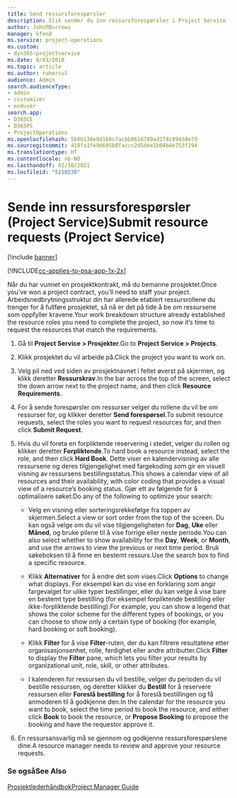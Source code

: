 ```yaml
---
title: Send ressursforespørsler
description: Slik sender du inn ressursforespørsler i Project Service
author: JohnPBurrows
manager: kfend
ms.service: project-operations
ms.custom:
- dyn365-projectservice
ms.date: 8/03/2018
ms.topic: article
ms.author: ruhercul
audience: Admin
search.audienceType:
- admin
- customizer
- enduser
search.app:
- D365CE
- D365PS
- ProjectOperations
ms.openlocfilehash: 5b8b136e8d1b8c7acbb8616789ad274c89438e7d
ms.sourcegitcommit: 418fa1fe9d605b8faccc2d5dee1b04b4e753f194
ms.translationtype: HT
ms.contentlocale: nb-NO
ms.lasthandoff: 02/10/2021
ms.locfileid: "5150230"
---
```

# <a name="submit-resource-requests-project-service"></a><span data-ttu-id="ea5e7-103">Sende inn ressursforespørsler (Project Service)</span><span class="sxs-lookup"><span data-stu-id="ea5e7-103">Submit resource requests (Project Service)</span></span>

[!include [banner](../includes/psa-now-project-operations.md)]

[!INCLUDE[cc-applies-to-psa-app-1x-2x](../includes/cc-applies-to-psa-app-1x-2x.md)]

<span data-ttu-id="ea5e7-104">Når du har vunnet en prosjektkontrakt, må du bemanne prosjektet.</span><span class="sxs-lookup"><span data-stu-id="ea5e7-104">Once you’ve won a project contract, you’ll need to staff your project.</span></span> <span data-ttu-id="ea5e7-105">Arbeidsnedbrytningsstruktur din har allerede etablert ressursrollene du trenger for å fullføre prosjektet, så nå er det på tide å be om ressursene som oppfyller kravene.</span><span class="sxs-lookup"><span data-stu-id="ea5e7-105">Your work breakdown structure already established the resource roles you need to complete the project, so now it’s time to request the resources that match the requirements.</span></span>  
  
1.  <span data-ttu-id="ea5e7-106">Gå til **Project Service > Prosjekter**.</span><span class="sxs-lookup"><span data-stu-id="ea5e7-106">Go to **Project Service > Projects**.</span></span>  
  
2.  <span data-ttu-id="ea5e7-107">Klikk prosjektet du vil arbeide på.</span><span class="sxs-lookup"><span data-stu-id="ea5e7-107">Click the project you want to work on.</span></span>  
  
3.  <span data-ttu-id="ea5e7-108">Velg pil ned ved siden av prosjektnavnet i feltet øverst på skjermen, og klikk deretter **Ressurskrav**.</span><span class="sxs-lookup"><span data-stu-id="ea5e7-108">In the bar across the top of the screen, select the down arrow next to the project name, and then click **Resource Requirements**.</span></span>  
  
4.  <span data-ttu-id="ea5e7-109">For å sende forespørsler om ressurser velger du rollene du vil be om ressurser for, og klikker deretter **Send forespørsel**.</span><span class="sxs-lookup"><span data-stu-id="ea5e7-109">To submit resource requests, select the roles you want to request resources for, and then click **Submit Request**.</span></span>  
  
5.  <span data-ttu-id="ea5e7-110">Hvis du vil foreta en forpliktende reservering i stedet, velger du rollen og klikker deretter **Forpliktende**.</span><span class="sxs-lookup"><span data-stu-id="ea5e7-110">To hard book a resource instead, select the role, and then click **Hard Book**.</span></span> <span data-ttu-id="ea5e7-111">Dette viser en kalendervisning av alle ressursene og deres tilgjengelighet med fargekoding som gir en visuell visning av ressursens bestillingsstatus.</span><span class="sxs-lookup"><span data-stu-id="ea5e7-111">This shows a calendar view of all resources and their availability, with color coding that provides a visual view of a resource’s booking status.</span></span> <span data-ttu-id="ea5e7-112">Gjør ett av følgende for å optimalisere søket:</span><span class="sxs-lookup"><span data-stu-id="ea5e7-112">Do any of the following to optimize your search:</span></span>  
  
    -   <span data-ttu-id="ea5e7-113">Velg en visning eller sorteringsrekkefølge fra toppen av skjermen.</span><span class="sxs-lookup"><span data-stu-id="ea5e7-113">Select a view or sort order from the top of the screen.</span></span> <span data-ttu-id="ea5e7-114">Du kan også velge om du vil vise tilgjengeligheten for **Dag**, **Uke** eller **Måned**, og bruke pilene til å vise forrige eller neste periode.</span><span class="sxs-lookup"><span data-stu-id="ea5e7-114">You can also select whether to show availability for the **Day**, **Week**, or **Month**, and use the arrows to view the previous or next time period.</span></span> <span data-ttu-id="ea5e7-115">Bruk søkeboksen til å finne en bestemt ressurs.</span><span class="sxs-lookup"><span data-stu-id="ea5e7-115">Use the search box to find a specific resource.</span></span>  
  
    -   <span data-ttu-id="ea5e7-116">Klikk **Alternativer** for å endre det som vises.</span><span class="sxs-lookup"><span data-stu-id="ea5e7-116">Click **Options** to change what displays.</span></span> <span data-ttu-id="ea5e7-117">For eksempel kan du vise en forklaring som angir fargevalget for ulike typer bestillinger, eller du kan velge å vise bare en bestemt type bestilling (for eksempel forpliktende bestilling eller ikke-forpliktende bestilling).</span><span class="sxs-lookup"><span data-stu-id="ea5e7-117">For example, you can show a legend that shows the color scheme for the different types of bookings, or you can choose to show only a certain type of booking (for example, hard booking or soft booking).</span></span>  
  
    -   <span data-ttu-id="ea5e7-118">Klikk **Filter** for å vise **Filter**-ruten, der du kan filtrere resultatene etter organisasjonsenhet, rolle, ferdighet eller andre attributter.</span><span class="sxs-lookup"><span data-stu-id="ea5e7-118">Click **Filter** to display the **Filter** pane, which lets you filter your results by organizational unit, role, skill, or other attributes.</span></span>  
  
    -   <span data-ttu-id="ea5e7-119">I kalenderen for ressursen du vil bestille, velger du perioden du vil bestille ressursen, og deretter klikker du **Bestill** for å reservere ressursen eller **Foreslå bestilling** for å foreslå bestillingen og få anmoderen til å godkjenne den.</span><span class="sxs-lookup"><span data-stu-id="ea5e7-119">In the calendar for the resource you want to book, select the time period to book the resource, and either click **Book** to book the resource, or **Propose Booking** to propose the booking and have the requestor approve it.</span></span>  
  
6.  <span data-ttu-id="ea5e7-120">En ressursansvarlig må se gjennom og godkjenne ressursforespørslene dine.</span><span class="sxs-lookup"><span data-stu-id="ea5e7-120">A resource manager needs to review and approve your resource requests.</span></span>  
  
### <a name="see-also"></a><span data-ttu-id="ea5e7-121">Se også</span><span class="sxs-lookup"><span data-stu-id="ea5e7-121">See Also</span></span>  
 [<span data-ttu-id="ea5e7-122">Prosjektlederhåndbok</span><span class="sxs-lookup"><span data-stu-id="ea5e7-122">Project Manager Guide</span></span>](../psa/project-manager-guide.md)
